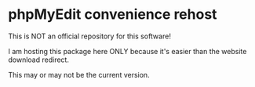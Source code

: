 # phpMyEdit convenience rehost

This is NOT an official repository for this software!

I am hosting this package here ONLY because it's easier than the website
download redirect.

This may or may not be the current version.
